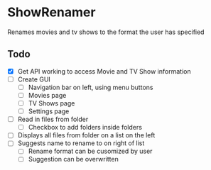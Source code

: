 # ShowRenamer
Renames movies and tv shows to the format the user has specified

## Todo
- [x] Get API working to access Movie and TV Show information
- [ ] Create GUI
  - [ ] Navigation bar on left, using menu buttons
  - [ ] Movies page
  - [ ] TV Shows page
  - [ ] Settings page
- [ ] Read in files from folder
  - [ ] Checkbox to add folders inside folders
- [ ] Displays all files from folder on a list on the left
- [ ] Suggests name to rename to on right of list
  - [ ] Rename format can be cusomized by user
  - [ ] Suggestion can be overwritten
